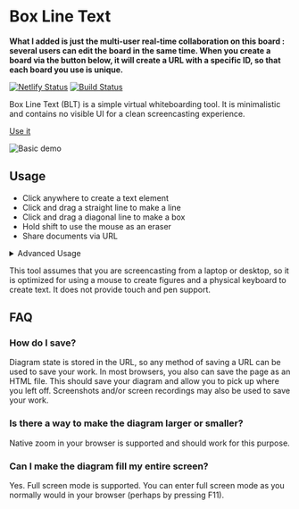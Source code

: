 Box Line Text
=============
**What I added is just the multi-user real-time collaboration on this board : several users can edit the board in the same time. When you create a board via the button below, it will create a URL with a specific ID, so that each board you use is unique.**



[![Netlify Status](https://api.netlify.com/api/v1/badges/99b4904a-b8a1-42b7-8495-13215fb6ba7d/deploy-status)](https://app.netlify.com/sites/box-line-text/deploys)
[![Build Status](https://travis-ci.org/jncraton/box-line-text.svg?branch=master)](https://travis-ci.org/jncraton/box-line-text)

Box Line Text (BLT) is a simple virtual whiteboarding tool. It is minimalistic and contains no visible UI for a clean screencasting experience.

[Use it](https://box-line-text.netlify.app/)

![Basic demo](media/demo.gif)

Usage
-----

- Click anywhere to create a text element
- Click and drag a straight line to make a line
- Click and drag a diagonal line to make a box
- Hold shift to use the mouse as an eraser
- Share documents via URL

<details>
<summary>Advanced Usage</summary>

- Press Ctrl-z to undo creating elements
- Press Ctrl and drag an element to move it
- Press Ctrl and drag the background to move all elements
- Immediately after creating an element, use the arrow keys to cycle through a few basic styles:
    - Boxes - Background colors
    - Lines - Arrows
    - Floating text - Double size, quad size, vertical
</details>    

This tool assumes that you are screencasting from a laptop or desktop, so it is optimized for using a mouse to create figures and a physical keyboard to create text. It does not provide touch and pen support.

FAQ
---

### How do I save?

Diagram state is stored in the URL, so any method of saving a URL can be used to save your work. In most browsers, you also can save the page as an HTML file. This should save your diagram and allow you to pick up where you left off. Screenshots and/or screen recordings may also be used to save your work.

### Is there a way to make the diagram larger or smaller?

Native zoom in your browser is supported and should work for this purpose.

### Can I make the diagram fill my entire screen?

Yes. Full screen mode is supported. You can enter full screen mode as you normally would in your browser (perhaps by pressing F11).
